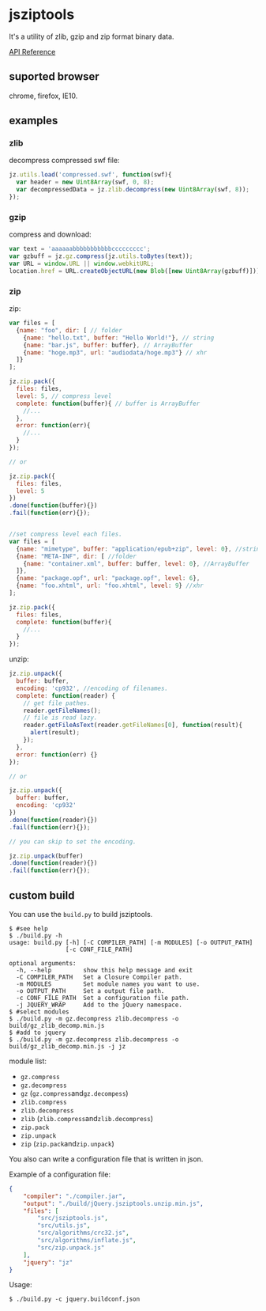 # jsziptools

It's a utility of zlib, gzip and zip format binary data.

[API Reference](http://ukyo.github.com/jsziptools/docs/build/html/index.html)

## suported browser

chrome, firefox, IE10.

## examples

### zlib

decompress compressed swf file:

```javascript
jz.utils.load('compressed.swf', function(swf){
  var header = new Uint8Array(swf, 0, 8);
  var decompressedData = jz.zlib.decompress(new Uint8Array(swf, 8));
});
```


### gzip

compress and download:

```javascript
var text = 'aaaaaabbbbbbbbbbbccccccccc';
var gzbuff = jz.gz.compress(jz.utils.toBytes(text));
var URL = window.URL || window.webkitURL;
location.href = URL.createObjectURL(new Blob([new Uint8Array(gzbuff)]));
```

### zip

zip:

```javascript
var files = [
  {name: "foo", dir: [ // folder
    {name: "hello.txt", buffer: "Hello World!"}, // string
    {name: "bar.js", buffer: buffer}, // ArrayBuffer
    {name: "hoge.mp3", url: "audiodata/hoge.mp3"} // xhr
  ]}
];

jz.zip.pack({
  files: files,
  level: 5, // compress level
  complete: function(buffer){ // buffer is ArrayBuffer
    //...
  },
  error: function(err){
    //...
  }
});

// or

jz.zip.pack({
  files: files,
  level: 5
})
.done(function(buffer){})
.fail(function(err){});


//set compress level each files.
var files = [
  {name: "mimetype", buffer: "application/epub+zip", level: 0}, //string
  {name: "META-INF", dir: [ //folder
    {name: "container.xml", buffer: buffer, level: 0}, //ArrayBuffer
  ]},
  {name: "package.opf", url: "package.opf", level: 6},
  {name: "foo.xhtml", url: "foo.xhtml", level: 9} //xhr
];

jz.zip.pack({
  files: files,
  complete: function(buffer){
    //...
  }
});
```

unzip:

```javascript
jz.zip.unpack({
  buffer: buffer,
  encoding: 'cp932', //encoding of filenames.
  complete: function(reader) {
    // get file pathes.
    reader.getFileNames();
    // file is read lazy.
    reader.getFileAsText(reader.getFileNames[0], function(result){
      alert(result);
    });
  },
  error: function(err) {}
});

// or

jz.zip.unpack({
  buffer: buffer,
  encoding: 'cp932'
})
.done(function(reader){})
.fail(function(err){});

// you can skip to set the encoding.

jz.zip.unpack(buffer)
.done(function(reader){})
.fail(function(err){});
```

## custom build

You can use the `build.py` to build jsziptools.

```
$ #see help
$ ./build.py -h
usage: build.py [-h] [-C COMPILER_PATH] [-m MODULES] [-o OUTPUT_PATH]
                [-c CONF_FILE_PATH]

optional arguments:
  -h, --help         show this help message and exit
  -C COMPILER_PATH   Set a Closure Compiler path.
  -m MODULES         Set module names you want to use.
  -o OUTPUT_PATH     Set a output file path.
  -c CONF_FILE_PATH  Set a configuration file path.
  -j JQUERY_WRAP     Add to the jQuery namespace.
$ #select modules
$ ./build.py -m gz.decompress zlib.decompress -o build/gz_zlib_decomp.min.js
$ #add to jquery
$ ./build.py -m gz.decompress zlib.decompress -o build/gz_zlib_decomp.min.js -j jz
```

module list:

* `gz.compress`
* `gz.decompress`
* `gz` (`gz.compress`and`gz.decompess`)
* `zlib.compress`
* `zlib.decompress`
* `zlib` (`zlib.compress`and`zlib.decompress`)
* `zip.pack`
* `zip.unpack`
* `zip` (`zip.pack`and`zip.unpack`)

You also can write a configuration file that is written in json.

Example of a configuration file:

```json
{
    "compiler": "./compiler.jar",
    "output": "./build/jQuery.jsziptools.unzip.min.js",
    "files": [
        "src/jsziptools.js",
        "src/utils.js",
        "src/algorithms/crc32.js",
        "src/algorithms/inflate.js",
        "src/zip.unpack.js"
    ],
    "jquery": "jz"
}
```

Usage:

```
$ ./build.py -c jquery.buildconf.json
```